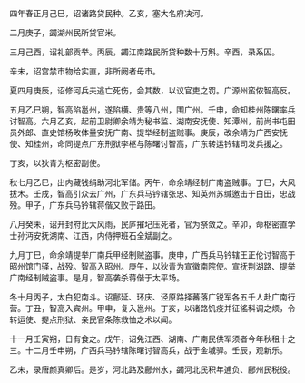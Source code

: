 四年春正月己巳，诏诸路贷民种。乙亥，塞大名府决河。

二月庚子，蠲湖州民所贷官米。

三月己酉，诏礼部贡举。丙辰，蠲江南路民所贷种数十万斛。辛酉，录系囚。

辛未，诏宫禁市物给实直，非所阙者毋市。

夏四月庚辰，诏修河兵夫逃亡死伤，会其数，以议官吏之罚。广源州蛮侬智高反。

五月乙巳朔，智高陷邕州，遂陷横、贵等八州，围广州。壬申，命知桂州陈曙率兵讨智高。六月乙亥，起前卫尉卿余靖为秘书监、湖南安抚使、知潭州，前尚书屯田员外郎、直史馆杨畋体量安抚广南、提举经制盗贼事。庚辰，改余靖为广西安抚使、知桂州，命同提点广东刑狱李枢与陈曙讨智高，广东转运钤辖司发兵援之。

丁亥，以狄青为枢密副使。

秋七月乙巳，出内藏钱绢助河北军储。丙午，命余靖经制广南盗贼事。丁巳，大风拔木。壬戌，智高引众去广州，广东兵马钤辖张忠、知英州苏缄邀击于白田，忠战殁。甲子，广东兵马钤辖蒋偕又败于路田。

八月癸未，诏开封府比大风雨，民庐摧圮压死者，官为祭敛之。辛卯，命枢密直学士孙沔安抚湖南、江西，内侍押班石全斌副之。

九月丁巳，命余靖提举广南兵甲经制贼盗事。庚申，广西兵马钤辖王正伦讨智高于昭州馆门驿，战殁。智高入昭州。庚午，以狄青为宣徽南院使。宣抚荆湖路、提举广南经制贼盗事。是月，智高袭杀蒋偕于太平场。

冬十月丙子，太白犯南斗。诏鄜延、环庆、泾原路择蕃落广锐军各五千人赴广南行营。丁丑，智高入宾州。甲申，复入邕州。丁亥，以诸路饥疫并征徭科调之烦，令转运使、提点刑狱、亲民官条陈救恤之术以闻。

十一月壬寅朔，日有食之。戊午，诏免江西、湖南、广南民供军须者今年秋租十之三。十二月壬申朔，广西兵马钤辖陈曙讨智高兵，战于金城驿。壬辰，观新乐。

乙未，录唐颜真卿后。是岁，河北路及鄜州水，蠲河北民积年逋负、鄜州民税役。